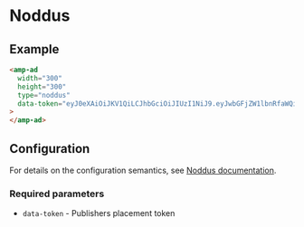 <!---
Copyright 2018 The AMP HTML Authors. All Rights Reserved.

Licensed under the Apache License, Version 2.0 (the "License");
you may not use this file except in compliance with the License.
You may obtain a copy of the License at

      http://www.apache.org/licenses/LICENSE-2.0

Unless required by applicable law or agreed to in writing, software
distributed under the License is distributed on an "AS-IS" BASIS,
WITHOUT WARRANTIES OR CONDITIONS OF ANY KIND, either express or implied.
See the License for the specific language governing permissions and
limitations under the License.
-->

# Noddus

## Example

```html
<amp-ad
  width="300"
  height="300"
  type="noddus"
  data-token="eyJ0eXAiOiJKV1QiLCJhbGciOiJIUzI1NiJ9.eyJwbGFjZW1lbnRfaWQiOjY2MX0.OdD2QrgxMoI7MM09QBFCtbjMnUGuumiqBHb-FJF4UBs"
>
</amp-ad>
```

## Configuration

For details on the configuration semantics, see [Noddus documentation](https://www.noddus.com).

### Required parameters

- `data-token` - Publishers placement token
